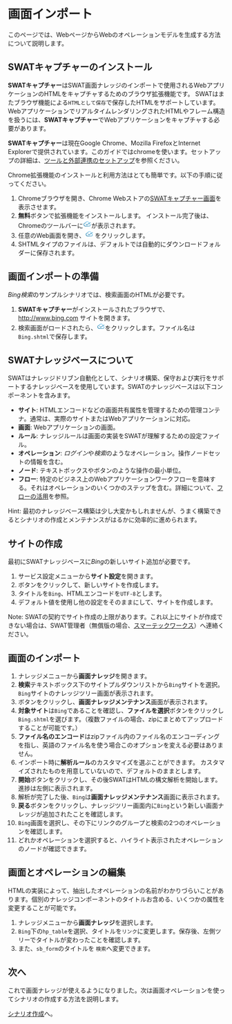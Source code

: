 ﻿画面インポート
===

このページでは、WebページからWebのオペレーションモデルを生成する方法について説明します。

SWATキャプチャーのインストール
---

**SWATキャプチャー**はSWAT画面ナレッジのインポートで使用されるWebアプリケーションのHTMLをキャプチャするためのブラウザ拡張機能です。 SWATはまたブラウザ機能による`HTMLとして保存`で保存したHTMLをサポートしています。 WebアプリケーションでリアルタイムレンダリングされたHTMLやフレーム構造を扱うには、**SWATキャプチャー**でWebアプリケーションをキャプチャする必要があります。

**SWATキャプチャー**は現在Google Chrome、Mozilla FirefoxとInternet Explorerで提供されています。このガイドではchromeを使います。セットアップの詳細は、[ツールと外部連携のセットアップ](setup_tools.md#SWATキャプチャー)を参照ください。 

Chrome拡張機能のインストールと利用方法はとても簡単です。以下の手順に従ってください。

1. Chromeブラウザを開き、Chrome Webストアの[SWATキャプチャー画面](https://chrome.google.com/webstore/detail/lblhhpmbencpjckcgehlfndpibomonie)を表示させます。 
2. <span class="glyphicon glyphicon-plus"></span> **無料**ボタンで拡張機能をインストールします。 インストール完了後は、Chromeのツールバーに![SWAT icon](/swat/assets/images/extension.png)が表示されます。
3. 任意のWeb画面を開き、![SWAT icon](/swat/assets/images/extension.png) をクリックします。 
4. SHTMLタイプのファイルは、デフォルトでは自動的にダウンロードフォルダーに保存されます。

画面インポートの準備
---

*Bing検索*のサンプルシナリオでは、検索画面のHTMLが必要です。

1. **SWATキャプチャー**がインストールされたブラウザで、 http://www.bing.com サイトを開きます。
2. 検索画面がロードされたら、![SWAT icon](/swat/assets/images/extension.png)をクリックします。ファイル名は`Bing.shtml`で保存します。

SWATナレッジベースについて
---

SWATはナレッジドリブン自動化として、シナリオ構築、保守および実行をサポートするナレッジベースを使用しています。SWATのナレッジベースは以下コンポーネントを含みます。

* **サイト**: HTMLエンコードなどの画面共有属性を管理するための管理コンテナ。通常は、実際のサイトまたはWebアプリケーションに対応。
* **画面**: Webアプリケーションの画面。 
* **ルール**: ナレッジルールは画面の実装をSWATが理解するための設定ファイル。
* **オペレーション**: *ログイン*や*検索*のようなオペレーション。操作ノードセットの情報を含む。
* **ノード**: テキストボックスやボタンのような操作の最小単位。
* **フロー**: 特定のビジネス上のWebアプリケーションワークフローを意味する。それはオペレーションのいくつかのステップを含む。詳細について、[フローの活用](article_flow.md)を参照。

Hint: 最初のナレッジベース構築は少し大変かもしれませんが、うまく構築できるとシナリオの作成とメンテナンスがはるかに効率的に進められます。

サイトの作成
---

最初にSWATナレッジベースに*Bing*の新しいサイト追加が必要です。

1. サービス設定メニューから**サイト設定**を開きます。
2. <span class="glyphicon glyphicon-plus"></span> ボタンをクリックして、新しいサイトを作成します。
3. タイトルを`Bing`、HTMLエンコードを`UTF-8`とします。
4. デフォルト値を使用し他の設定をそのままにして、サイトを作成します。

Note: SWATの契約でサイト作成の上限があります。これ以上にサイトが作成できない場合は、SWAT管理者（無償版の場合、[スマーテックワークス](mailto:sales@smartekworks.com)）へ連絡ください。

画面のインポート
---

1. ナレッジメニューから**画面ナレッジ**を開きます。
2. **検索**テキストボックス下のサイトプルダウンリストから`Bing`サイトを選択。`Bing`サイトのナレッジツリー画面が表示されます。
3. <span class="glyphicon glyphicon-plus"></span>ボタンをクリックし、**画面ナレッジメンテナンス**画面が表示されます。
4. **対象サイト**は`Bing`であることを確認し、**ファイルを選択**ボタンをクリックし`Bing.shtml`を選びます。（複数ファイルの場合、zipにまとめてアップロードすることが可能です。）
5. **ファイル名のエンコード**はzipファイル内のファイル名のエンコーディングを指し、英語のファイル名を使う場合このオプションを変える必要はありません。
6. インポート時に**解析ルール**のカスタマイズを選ぶことができます。 カスタマイズされたものを用意していないので、デフォルトのままとします。
7. **開始**ボタンをクリックし、その後SWATはHTMLの構文解析を開始します。進捗は左側に表示されます。
8. 解析が完了した後、`Bing`は**画面ナレッジメンテナンス**画面に表示されます。
9. **戻る**ボタンをクリックし、ナレッジツリー画面内に`Bing`という新しい画面ナレッジが追加されたことを確認します。 
10. `Bing`画面を選択し、その下にリンクのグループと検索の2つのオペレーションを確認します。 
11. どれかオペレーションを選択すると、ハイライト表示されたオペレーションのノードが確認できます。

画面とオペレーションの編集
---

HTMLの実装によって、抽出したオペレーションの名前がわかりづらいことがあります。個別のナレッジコンポーネントのタイトルお含める、いくつかの属性を変更することが可能です。

1. ナレッジメニューから**画面ナレッジ**を選択します。
2. `Bing`下の`hp_table`を選択、タイトルを`リンク`に変更します。保存後、左側ツリーでタイトルが変わったことを確認します。
3. また、`sb_form`のタイトルを `検索`へ変更できます。

次へ
----

これで画面ナレッジが使えるようになりました。次は画面オペレーションを使ってシナリオの作成する方法を説明します。

[シナリオ作成](guide_scenarios.md)へ。